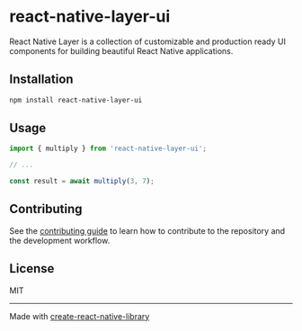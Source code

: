 # react-native-layer-ui

React Native Layer is a collection of customizable and production ready UI components for building beautiful React Native applications.

## Installation

```sh
npm install react-native-layer-ui
```

## Usage

```js
import { multiply } from 'react-native-layer-ui';

// ...

const result = await multiply(3, 7);
```

## Contributing

See the [contributing guide](CONTRIBUTING.md) to learn how to contribute to the repository and the development workflow.

## License

MIT

---

Made with [create-react-native-library](https://github.com/callstack/react-native-builder-bob)
